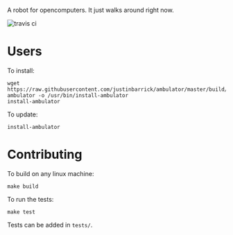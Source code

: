 A robot for opencomputers. It just walks around right now.

![travis ci](https://travis-ci.org/justinbarrick/ambulator.svg?branch=master)

# Users

To install:

```
wget https://raw.githubusercontent.com/justinbarrick/ambulator/master/build/install-ambulator -o /usr/bin/install-ambulator
install-ambulator
```

To update:

```
install-ambulator
```

# Contributing

To build on any linux machine:

```
make build
```

To run the tests:

```
make test
```

Tests can be added in `tests/`.

